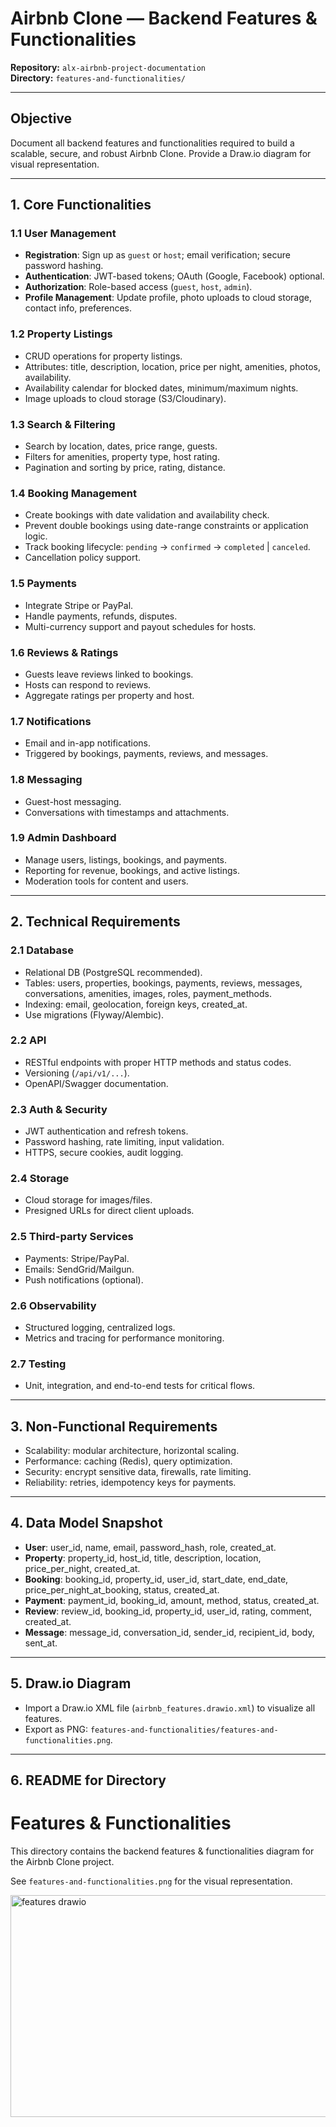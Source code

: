 # Airbnb Clone — Backend Features & Functionalities

**Repository:** `alx-airbnb-project-documentation`  
**Directory:** `features-and-functionalities/`

---

## Objective
Document all backend features and functionalities required to build a scalable, secure, and robust Airbnb Clone. Provide a Draw.io diagram for visual representation.

---

## 1. Core Functionalities

### 1.1 User Management
- **Registration**: Sign up as `guest` or `host`; email verification; secure password hashing.
- **Authentication**: JWT-based tokens; OAuth (Google, Facebook) optional.
- **Authorization**: Role-based access (`guest`, `host`, `admin`).
- **Profile Management**: Update profile, photo uploads to cloud storage, contact info, preferences.

### 1.2 Property Listings
- CRUD operations for property listings.
- Attributes: title, description, location, price per night, amenities, photos, availability.
- Availability calendar for blocked dates, minimum/maximum nights.
- Image uploads to cloud storage (S3/Cloudinary).

### 1.3 Search & Filtering
- Search by location, dates, price range, guests.
- Filters for amenities, property type, host rating.
- Pagination and sorting by price, rating, distance.

### 1.4 Booking Management
- Create bookings with date validation and availability check.
- Prevent double bookings using date-range constraints or application logic.
- Track booking lifecycle: `pending` → `confirmed` → `completed` | `canceled`.
- Cancellation policy support.

### 1.5 Payments
- Integrate Stripe or PayPal.
- Handle payments, refunds, disputes.
- Multi-currency support and payout schedules for hosts.

### 1.6 Reviews & Ratings
- Guests leave reviews linked to bookings.
- Hosts can respond to reviews.
- Aggregate ratings per property and host.

### 1.7 Notifications
- Email and in-app notifications.
- Triggered by bookings, payments, reviews, and messages.

### 1.8 Messaging
- Guest-host messaging.
- Conversations with timestamps and attachments.

### 1.9 Admin Dashboard
- Manage users, listings, bookings, and payments.
- Reporting for revenue, bookings, and active listings.
- Moderation tools for content and users.

---

## 2. Technical Requirements

### 2.1 Database
- Relational DB (PostgreSQL recommended).
- Tables: users, properties, bookings, payments, reviews, messages, conversations, amenities, images, roles, payment_methods.
- Indexing: email, geolocation, foreign keys, created_at.
- Use migrations (Flyway/Alembic).

### 2.2 API
- RESTful endpoints with proper HTTP methods and status codes.
- Versioning (`/api/v1/...`).
- OpenAPI/Swagger documentation.

### 2.3 Auth & Security
- JWT authentication and refresh tokens.
- Password hashing, rate limiting, input validation.
- HTTPS, secure cookies, audit logging.

### 2.4 Storage
- Cloud storage for images/files.
- Presigned URLs for direct client uploads.

### 2.5 Third-party Services
- Payments: Stripe/PayPal.
- Emails: SendGrid/Mailgun.
- Push notifications (optional).

### 2.6 Observability
- Structured logging, centralized logs.
- Metrics and tracing for performance monitoring.

### 2.7 Testing
- Unit, integration, and end-to-end tests for critical flows.

---

## 3. Non-Functional Requirements
- Scalability: modular architecture, horizontal scaling.
- Performance: caching (Redis), query optimization.
- Security: encrypt sensitive data, firewalls, rate limiting.
- Reliability: retries, idempotency keys for payments.

---

## 4. Data Model Snapshot
- **User**: user_id, name, email, password_hash, role, created_at.
- **Property**: property_id, host_id, title, description, location, price_per_night, created_at.
- **Booking**: booking_id, property_id, user_id, start_date, end_date, price_per_night_at_booking, status, created_at.
- **Payment**: payment_id, booking_id, amount, method, status, created_at.
- **Review**: review_id, booking_id, property_id, user_id, rating, comment, created_at.
- **Message**: message_id, conversation_id, sender_id, recipient_id, body, sent_at.

---

## 5. Draw.io Diagram
- Import a Draw.io XML file (`airbnb_features.drawio.xml`) to visualize all features.
- Export as PNG: `features-and-functionalities/features-and-functionalities.png`.

---

## 6. README for Directory

# Features & Functionalities
This directory contains the backend features & functionalities diagram for the Airbnb Clone project.

 See `features-and-functionalities.png` for the visual representation.


<img width="4333" height="355" alt="features drawio" src="https://github.com/user-attachments/assets/8c826822-b563-4070-ae0e-59e7783894c3" />

